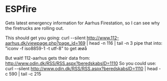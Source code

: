# ESPfire

Gets latest emergency information for Aarhus Firestation, so I can see why the firetrucks are rolling out.


This should get you going: curl --silent http://www.112-aarhus.dk/viewpage.php?page_id=169 | head -n 116 | tail -n 3
pipe that into: "iconv -f iso8859-1 -t utf-8" to get æøå

But wait! 112-aarhus gets their data from: http://www.odin.dk/RSS/RSS.aspx?beredskabsID=1110
So you could use:
curl --silent http://www.odin.dk/RSS/RSS.aspx?beredskabsID=1110 | head -c 590 | tail -c 215